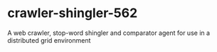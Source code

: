 crawler-shingler-562
====================

A web crawler, stop-word shingler and comparator agent for use in a distributed grid environment
